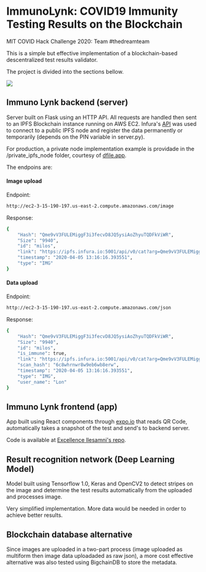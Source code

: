 # ImmunoLynk: COVID19 Immunity Testing Results on the Blockchain
MIT COVID Hack Challenge 2020: Team #thedreamteam

This is a simple but effective implementation of a blockchain-based descentralized test results validator.

The project is divided into the sections bellow.

<img src="designs/cover.png" align="center" />

## Immuno Lynk backend (server)

Server built on Flask using an HTTP API. All requests are handled then sent to an IPFS Blockchain instance running on AWS EC2. Infura's [API](https://infura.io/docs) was used to connect to a public IPFS node and register the data permanently or temporarily (depends on the PIN variable in server.py).

For production, a private node implementation example is providade in the /private_ipfs_node folder, courtesy of [dfile.app](dfile.app).

The endpoins are:

#### Image upload

Endpoint:
```bash
http://ec2-3-15-190-197.us-east-2.compute.amazonaws.com/image
```

Response:
```bash
{
    "Hash": "Qme9vV3FULEMiggF3i3fecvD8JQ5ysiAoZhyuTQDFkViWR",
    "Size": "9940",
    "id": "milos",
    "link": "https://ipfs.infura.io:5001/api/v0/cat?arg=Qme9vV3FULEMiggF3i3fecvD8JQ5ysiAoZhyuTQDFkViWR",
    "timestamp": "2020-04-05 13:16:16.393551",
    "type": "IMG"
}
```

#### Data upload

Endpoint:
```bash
http://ec2-3-15-190-197.us-east-2.compute.amazonaws.com/json
```

Response:
```bash
{
    "Hash": "Qme9vV3FULEMiggF3i3fecvD8JQ5ysiAoZhyuTQDFkViWR",
    "Size": "9940",
    "id": "milos",
    "is_immune": true,
    "link": "https://ipfs.infura.io:5001/api/v0/cat?arg=Qme9vV3FULEMiggF3i3fecvD8JQ5ysiAoZhyuTQDFkViWR",
    "scan_hash": "6c8whrnwr8w9eb6wb8erw",
    "timestamp": "2020-04-05 13:16:16.393551",
    "type": "IMG",
    "user_name": "Lon"
}
```

## Immuno Lynk frontend (app)

App built using React components through [expo.io](expo.io) that reads QR Code, automatically takes a snapshot of the test and send's to backend server.

Code is available at [Excellence Ilesamni's repo](https://github.com/lon-io/immunolynk-app).


## Result recognition network (Deep Learning Model)

Model built using Tensorflow 1.0, Keras and OpenCV2 to detect stripes on the image and determine the test results automatically from the uploaded and processes image.

Very simplified implementation. More data would be needed in order to achieve better results.

## Blockchain database alternative

Since images are uploaded in a two-part process (image uploaded as multiform then image data uploadaded as raw json), a more cost effective alternative was also tested using BigchainDB to store the metadata.

